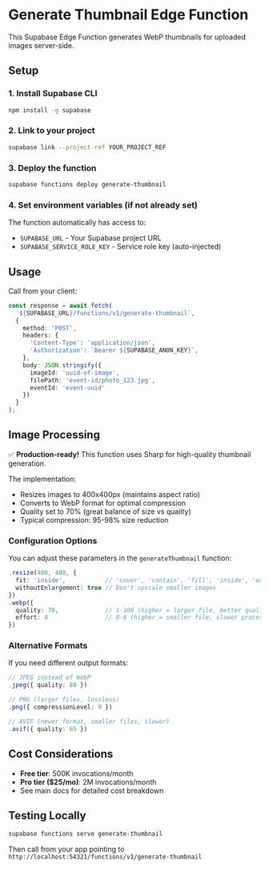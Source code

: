 # Generate Thumbnail Edge Function

This Supabase Edge Function generates WebP thumbnails for uploaded images server-side.

## Setup

### 1. Install Supabase CLI

```bash
npm install -g supabase
```

### 2. Link to your project

```bash
supabase link --project-ref YOUR_PROJECT_REF
```

### 3. Deploy the function

```bash
supabase functions deploy generate-thumbnail
```

### 4. Set environment variables (if not already set)

The function automatically has access to:
- `SUPABASE_URL` - Your Supabase project URL
- `SUPABASE_SERVICE_ROLE_KEY` - Service role key (auto-injected)

## Usage

Call from your client:

```typescript
const response = await fetch(
  `${SUPABASE_URL}/functions/v1/generate-thumbnail`,
  {
    method: 'POST',
    headers: {
      'Content-Type': 'application/json',
      'Authorization': `Bearer ${SUPABASE_ANON_KEY}`,
    },
    body: JSON.stringify({
      imageId: 'uuid-of-image',
      filePath: 'event-id/photo_123.jpg',
      eventId: 'event-uuid'
    })
  }
);
```

## Image Processing

✅ **Production-ready!** This function uses Sharp for high-quality thumbnail generation.

The implementation:
- Resizes images to 400x400px (maintains aspect ratio)
- Converts to WebP format for optimal compression
- Quality set to 70% (great balance of size vs quality)
- Typical compression: 95-98% size reduction

### Configuration Options

You can adjust these parameters in the `generateThumbnail` function:

```typescript
.resize(400, 400, { 
  fit: 'inside',           // 'cover', 'contain', 'fill', 'inside', 'outside'
  withoutEnlargement: true // Don't upscale smaller images
})
.webp({ 
  quality: 70,             // 1-100 (higher = larger file, better quality)
  effort: 4                // 0-6 (higher = smaller file, slower processing)
})
```

### Alternative Formats

If you need different output formats:

```typescript
// JPEG instead of WebP
.jpeg({ quality: 80 })

// PNG (larger files, lossless)
.png({ compressionLevel: 9 })

// AVIF (newer format, smaller files, slower)
.avif({ quality: 65 })
```

## Cost Considerations

- **Free tier**: 500K invocations/month
- **Pro tier ($25/mo)**: 2M invocations/month
- See main docs for detailed cost breakdown

## Testing Locally

```bash
supabase functions serve generate-thumbnail
```

Then call from your app pointing to `http://localhost:54321/functions/v1/generate-thumbnail`

